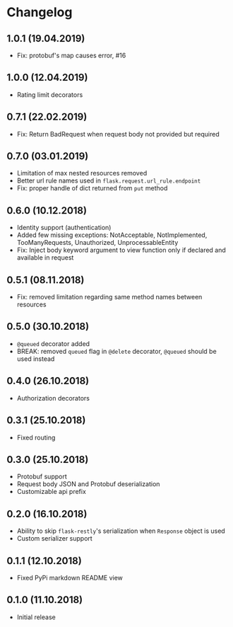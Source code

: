 # Changelog

## 1.0.1 (19.04.2019)
* Fix: protobuf's map causes error, #16

## 1.0.0 (12.04.2019)
* Rating limit decorators

## 0.7.1 (22.02.2019)
* Fix: Return BadRequest when request body not provided but required

## 0.7.0 (03.01.2019)
* Limitation of max nested resources removed
* Better url rule names used in `flask.request.url_rule.endpoint`
* Fix: proper handle of dict returned from `put` method

## 0.6.0 (10.12.2018)
* Identity support (authentication)
* Added few missing exceptions: NotAcceptable, NotImplemented, TooManyRequests, Unauthorized, UnprocessableEntity
* Fix: Inject body keyword argument to view function only if declared and available in request

## 0.5.1 (08.11.2018)
* Fix: removed limitation regarding same method names between resources

## 0.5.0 (30.10.2018)
* `@queued` decorator added
* BREAK: removed `queued` flag in `@delete` decorator, `@queued` should be used instead 

## 0.4.0 (26.10.2018)
* Authorization decorators

## 0.3.1 (25.10.2018)
* Fixed routing

## 0.3.0 (25.10.2018)
* Protobuf support
* Request body JSON and Protobuf deserialization
* Customizable api prefix

## 0.2.0 (16.10.2018)
* Ability to skip `flask-restly`'s serialization when `Response` object is used
* Custom serializer support

## 0.1.1 (12.10.2018)
* Fixed PyPi markdown README view

## 0.1.0 (11.10.2018)
* Initial release
